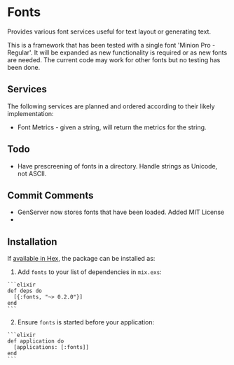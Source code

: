 # Fonts

Provides various font services useful for text layout or generating text.

This is a framework that has been tested with a single font 'Minion Pro - Regular'. It will be expanded as new functionality is required or as new fonts are needed. The current code may work for other fonts but no testing has been done.

## Services

The following services are planned and ordered according to their likely implementation:

- Font Metrics - given a string, will return the metrics for the string.

## Todo

- Have prescreening of fonts in a directory.
  Handle strings as Unicode, not ASCII.

## Commit Comments

- GenServer now stores fonts that have been loaded.
  Added MIT License
-

## Installation

If [available in Hex](https://hex.pm/docs/publish), the package can be installed as:

  1. Add `fonts` to your list of dependencies in `mix.exs`:

    ```elixir
    def deps do
      [{:fonts, "~> 0.2.0"}]
    end
    ```

  2. Ensure `fonts` is started before your application:

    ```elixir
    def application do
      [applications: [:fonts]]
    end
    ```
